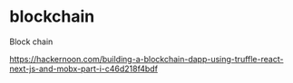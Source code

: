 # blockchain
Block chain


https://hackernoon.com/building-a-blockchain-dapp-using-truffle-react-next-js-and-mobx-part-i-c46d218f4bdf
